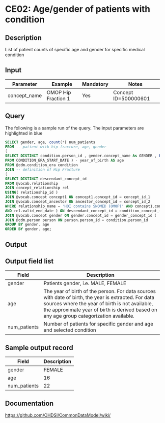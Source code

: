 <!---
Group:condition era
Name:CE02 Age/gender of patients with condition
Author:Patrick Ryan
CDM Version: 5.0
-->

# CE02: Age/gender of patients with condition

## Description
List of patient counts of specific age and gender for specific medical condition

## Input

|  Parameter |  Example |  Mandatory |  Notes |
| --- | --- | --- | --- | 
| concept_name | OMOP Hip Fraction 1 |  Yes |  Concept ID=500000601 |


## Query
The following is a sample run of the query. The input parameters are highlighted in  blue

```sql
SELECT gender, age, count(*) num_patients 
FROM -- patient with hip fracture, age, gender 
( 
SELECT DISTINCT condition.person_id , gender.concept_name As GENDER , EXTRACT( YEAR 
FROM CONDITION_ERA_START_DATE ) - year_of_birth AS age 
FROM @cdm.condition_era condition 
JOIN -- definition of Hip Fracture 
( 
SELECT DISTINCT descendant_concept_id 
FROM @vocab.relationship 
JOIN concept_relationship rel 
USING( relationship_id ) 
JOIN @vocab.concept concept1 ON concept1.concept_id = concept_id_1 
JOIN @vocab.concept_ancestor ON ancestor_concept_id = concept_id_2 
WHERE relationship_name = 'HOI contains SNOMED (OMOP)' AND concept1.concept_name = 'OMOP Hip Fracture 1' AND sysdate BETWEEN rel.valid_start_date 
AND rel.valid_end_date ) ON descendant_concept_id = condition_concept_id 
JOIN @vocab.concept gender ON gender.concept_id = gender_concept_id ) 
JOIN @cdm.person person ON person.person_id = condition.person_id 
GROUP BY gender, age 
ORDER BY gender, age;
```

## Output

## Output field list

|  Field |  Description |
| --- | --- |
| gender | Patients gender, i.e. MALE, FEMALE |
| age | The year of birth of the person. For data sources with date of birth, the year is extracted. For data sources where the year of birth is not available, the approximate year of birth is derived based on any age group categorization available. |
| num_patients | Number of patients for specific gender and age and selected condition |

## Sample output record

|  Field |  Description |
| --- | --- |
| gender |  FEMALE |
| age |  16 |
| num_patients |  22 |

## Documentation
https://github.com/OHDSI/CommonDataModel/wiki/
